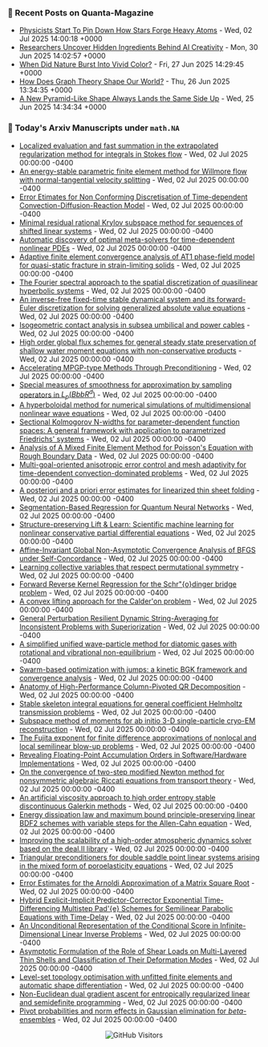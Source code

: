 ### 📝 Recent Posts on Quanta-Magazine
<!-- quanta starts -->
* <a href="https://www.quantamagazine.org/physicists-start-to-pin-down-how-stars-forge-heavy-atoms-20250702/">Physicists Start To Pin Down How Stars Forge Heavy Atoms</a> - Wed, 02 Jul 2025 14:00:18 +0000
* <a href="https://www.quantamagazine.org/researchers-uncover-hidden-ingredients-behind-ai-creativity-20250630/">Researchers Uncover Hidden Ingredients Behind AI Creativity</a> - Mon, 30 Jun 2025 14:02:57 +0000
* <a href="https://www.quantamagazine.org/when-did-nature-burst-into-vivid-color-20250627/">When Did Nature Burst Into Vivid Color?</a> - Fri, 27 Jun 2025 14:29:45 +0000
* <a href="https://www.quantamagazine.org/how-does-graph-theory-shape-our-world-20250626/">How Does Graph Theory Shape Our World?</a> - Thu, 26 Jun 2025 13:34:35 +0000
* <a href="https://www.quantamagazine.org/a-new-pyramid-like-shape-always-lands-the-same-side-up-20250625/">A New Pyramid-Like Shape Always Lands the Same Side Up</a> - Wed, 25 Jun 2025 14:34:34 +0000
<!-- quanta ends -->


### 📝 Today's Arxiv Manuscripts under ``math.NA``
<!-- arxiv-math-na starts -->
* <a href="https://arxiv.org/abs/2507.00156">Localized evaluation and fast summation in the extrapolated regularization method for integrals in Stokes flow</a> - Wed, 02 Jul 2025 00:00:00 -0400
* <a href="https://arxiv.org/abs/2507.00193">An energy-stable parametric finite element method for Willmore flow with normal-tangential velocity splitting</a> - Wed, 02 Jul 2025 00:00:00 -0400
* <a href="https://arxiv.org/abs/2507.00219">Error Etimates for Non Conforming Discretisation of Time-dependent Convection-Diffusion-Reaction Model</a> - Wed, 02 Jul 2025 00:00:00 -0400
* <a href="https://arxiv.org/abs/2507.00267">Minimal residual rational Krylov subspace method for sequences of shifted linear systems</a> - Wed, 02 Jul 2025 00:00:00 -0400
* <a href="https://arxiv.org/abs/2507.00278">Automatic discovery of optimal meta-solvers for time-dependent nonlinear PDEs</a> - Wed, 02 Jul 2025 00:00:00 -0400
* <a href="https://arxiv.org/abs/2507.00376">Adaptive finite element convergence analysis of AT1 phase-field model for quasi-static fracture in strain-limiting solids</a> - Wed, 02 Jul 2025 00:00:00 -0400
* <a href="https://arxiv.org/abs/2507.00516">The Fourier spectral approach to the spatial discretization of quasilinear hyperbolic systems</a> - Wed, 02 Jul 2025 00:00:00 -0400
* <a href="https://arxiv.org/abs/2507.00531">An inverse-free fixed-time stable dynamical system and its forward-Euler discretization for solving generalized absolute value equations</a> - Wed, 02 Jul 2025 00:00:00 -0400
* <a href="https://arxiv.org/abs/2507.00563">Isogeometric contact analysis in subsea umbilical and power cables</a> - Wed, 02 Jul 2025 00:00:00 -0400
* <a href="https://arxiv.org/abs/2507.00573">High order global flux schemes for general steady state preservation of shallow water moment equations with non-conservative products</a> - Wed, 02 Jul 2025 00:00:00 -0400
* <a href="https://arxiv.org/abs/2507.00617">Accelerating MPGP-type Methods Through Preconditioning</a> - Wed, 02 Jul 2025 00:00:00 -0400
* <a href="https://arxiv.org/abs/2507.00667">Special measures of smoothness for approximation by sampling operators in $L_p(Bbb{R}^d)$</a> - Wed, 02 Jul 2025 00:00:00 -0400
* <a href="https://arxiv.org/abs/2507.00674">A hyperboloidal method for numerical simulations of multidimensional nonlinear wave equations</a> - Wed, 02 Jul 2025 00:00:00 -0400
* <a href="https://arxiv.org/abs/2507.00678">Sectional Kolmogorov N-widths for parameter-dependent function spaces: A general framework with application to parametrized Friedrichs' systems</a> - Wed, 02 Jul 2025 00:00:00 -0400
* <a href="https://arxiv.org/abs/2507.00697">Analysis of A Mixed Finite Element Method for Poisson's Equation with Rough Boundary Data</a> - Wed, 02 Jul 2025 00:00:00 -0400
* <a href="https://arxiv.org/abs/2507.00723">Multi-goal-oriented anisotropic error control and mesh adaptivity for time-dependent convection-dominated problems</a> - Wed, 02 Jul 2025 00:00:00 -0400
* <a href="https://arxiv.org/abs/2507.00807">A posteriori and a priori error estimates for linearized thin sheet folding</a> - Wed, 02 Jul 2025 00:00:00 -0400
* <a href="https://arxiv.org/abs/2507.00065">Segmentation-Based Regression for Quantum Neural Networks</a> - Wed, 02 Jul 2025 00:00:00 -0400
* <a href="https://arxiv.org/abs/2507.00301">Structure-preserving Lift & Learn: Scientific machine learning for nonlinear conservative partial differential equations</a> - Wed, 02 Jul 2025 00:00:00 -0400
* <a href="https://arxiv.org/abs/2507.00361">Affine-Invariant Global Non-Asymptotic Convergence Analysis of BFGS under Self-Concordance</a> - Wed, 02 Jul 2025 00:00:00 -0400
* <a href="https://arxiv.org/abs/2507.00408">Learning collective variables that respect permutational symmetry</a> - Wed, 02 Jul 2025 00:00:00 -0400
* <a href="https://arxiv.org/abs/2507.00640">Forward Reverse Kernel Regression for the Schr"{o}dinger bridge problem</a> - Wed, 02 Jul 2025 00:00:00 -0400
* <a href="https://arxiv.org/abs/2507.00645">A convex lifting approach for the Calder'on problem</a> - Wed, 02 Jul 2025 00:00:00 -0400
* <a href="https://arxiv.org/abs/2507.00717">General Perturbation Resilient Dynamic String-Averaging for Inconsistent Problems with Superiorization</a> - Wed, 02 Jul 2025 00:00:00 -0400
* <a href="https://arxiv.org/abs/2507.00720">A simplified unified wave-particle method for diatomic gases with rotational and vibrational non-equilibrium</a> - Wed, 02 Jul 2025 00:00:00 -0400
* <a href="https://arxiv.org/abs/2507.00871">Swarm-based optimization with jumps: a kinetic BGK framework and convergence analysis</a> - Wed, 02 Jul 2025 00:00:00 -0400
* <a href="https://arxiv.org/abs/2507.00976">Anatomy of High-Performance Column-Pivoted QR Decomposition</a> - Wed, 02 Jul 2025 00:00:00 -0400
* <a href="https://arxiv.org/abs/2507.00991">Stable skeleton integral equations for general coefficient Helmholtz transmission problems</a> - Wed, 02 Jul 2025 00:00:00 -0400
* <a href="https://arxiv.org/abs/2410.06889">Subspace method of moments for ab initio 3-D single-particle cryo-EM reconstruction</a> - Wed, 02 Jul 2025 00:00:00 -0400
* <a href="https://arxiv.org/abs/2410.10458">The Fujita exponent for finite difference approximations of nonlocal and local semilinear blow-up problems</a> - Wed, 02 Jul 2025 00:00:00 -0400
* <a href="https://arxiv.org/abs/2411.00442">Revealing Floating-Point Accumulation Orders in Software/Hardware Implementations</a> - Wed, 02 Jul 2025 00:00:00 -0400
* <a href="https://arxiv.org/abs/2501.11922">On the convergence of two-step modified Newton method for nonsymmetric algebraic Riccati equations from transport theory</a> - Wed, 02 Jul 2025 00:00:00 -0400
* <a href="https://arxiv.org/abs/2501.16529">An artificial viscosity approach to high order entropy stable discontinuous Galerkin methods</a> - Wed, 02 Jul 2025 00:00:00 -0400
* <a href="https://arxiv.org/abs/2502.04616">Energy dissipation law and maximum bound principle-preserving linear BDF2 schemes with variable steps for the Allen-Cahn equation</a> - Wed, 02 Jul 2025 00:00:00 -0400
* <a href="https://arxiv.org/abs/2505.00384">Improving the scalability of a high-order atmospheric dynamics solver based on the deal.II library</a> - Wed, 02 Jul 2025 00:00:00 -0400
* <a href="https://arxiv.org/abs/2505.06043">Triangular preconditioners for double saddle point linear systems arising in the mixed form of poroelasticity equations</a> - Wed, 02 Jul 2025 00:00:00 -0400
* <a href="https://arxiv.org/abs/2506.22615">Error Estimates for the Arnoldi Approximation of a Matrix Square Root</a> - Wed, 02 Jul 2025 00:00:00 -0400
* <a href="https://arxiv.org/abs/2506.22664">Hybrid Explicit-Implicit Predictor-Corrector Exponential Time-Differencing Multistep Pad'{e} Schemes for Semilinear Parabolic Equations with Time-Delay</a> - Wed, 02 Jul 2025 00:00:00 -0400
* <a href="https://arxiv.org/abs/2405.15643">An Unconditional Representation of the Conditional Score in Infinite-Dimensional Linear Inverse Problems</a> - Wed, 02 Jul 2025 00:00:00 -0400
* <a href="https://arxiv.org/abs/2407.21021">Asymptotic Formulation of the Role of Shear Loads on Multi-Layered Thin Shells and Classification of Their Deformation Modes</a> - Wed, 02 Jul 2025 00:00:00 -0400
* <a href="https://arxiv.org/abs/2504.09748">Level-set topology optimisation with unfitted finite elements and automatic shape differentiation</a> - Wed, 02 Jul 2025 00:00:00 -0400
* <a href="https://arxiv.org/abs/2506.09711">Non-Euclidean dual gradient ascent for entropically regularized linear and semidefinite programming</a> - Wed, 02 Jul 2025 00:00:00 -0400
* <a href="https://arxiv.org/abs/2506.20470">Pivot probabilities and norm effects in Gaussian elimination for $beta$-ensembles</a> - Wed, 02 Jul 2025 00:00:00 -0400
<!-- arxiv-math-na ends -->

<div align="center">
  
![GitHub Visitors](https://api.visitorbadge.io/api/visitors?path=https%3A%2F%2Fgithub.com%2Flowrank&label=profile%20views&labelColor=%231e1e2e&countColor=%23cba6f7)



</div>
